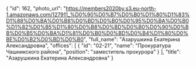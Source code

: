 {
    "id": 162,
    "photo_url": "https://members2020by.s3.eu-north-1.amazonaws.com/127911_%D0%90%D0%B7%D0%B0%D1%80%D1%83%D1%88%D0%BA%D0%B8%D0%BD%D0%B0%D0%95%D0%BA%D0%B0%D1%82%D0%B5%D1%80%D0%B8%D0%BD%D0%B0%D0%90%D0%BB%D0%B5%D0%BA%D1%81%D0%B0%D0%BD%D0%B4%D1%80%D0%BE%D0%B2%D0%BD%D0%B0",
    "full_name": "Азарушкина  Екатерина Александровна",
    "offices": [
        {
            "id": "02-21",
            "name": "Прокуратура Чашникского района",
            "position": "заместитель прокурора"
        }
    ],
    "title": "Азарушкина  Екатерина Александровна"
}